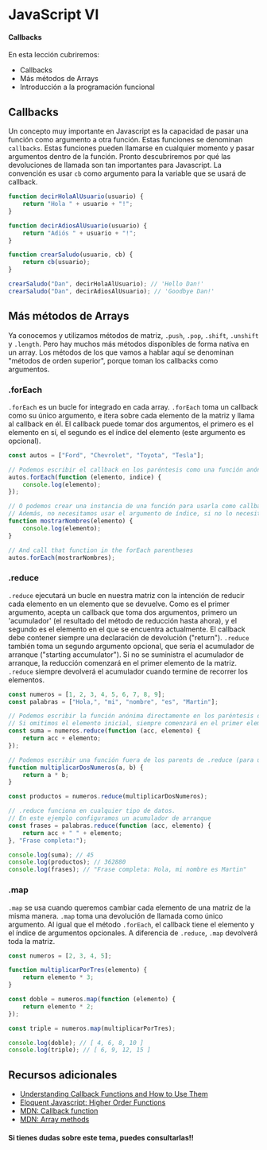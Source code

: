 # JavaScript VI

#### Callbacks

En esta lección cubriremos:

- Callbacks
- Más métodos de Arrays
- Introducción a la programación funcional

## Callbacks

Un concepto muy importante en Javascript es la capacidad de pasar una función como argumento a otra función. Estas funciones se denominan `callbacks`. Estas funciones pueden llamarse en cualquier momento y pasar argumentos dentro de la función. Pronto descubriremos por qué las devoluciones de llamada son tan importantes para Javascript. La convención es usar `cb` como argumento para la variable que se usará de callback.

```javascript
function decirHolaAlUsuario(usuario) {
	return "Hola " + usuario + "!";
}

function decirAdiosAlUsuario(usuario) {
	return "Adiós " + usuario + "!";
}

function crearSaludo(usuario, cb) {
	return cb(usuario);
}

crearSaludo("Dan", decirHolaAlUsuario); // 'Hello Dan!'
crearSaludo("Dan", decirAdiosAlUsuario); // 'Goodbye Dan!'
```

## Más métodos de Arrays

Ya conocemos y utilizamos métodos de matriz, `.push`, `.pop`, `.shift`, `.unshift` y `.length`. Pero hay muchos más métodos disponibles de forma nativa en un array. Los métodos de los que vamos a hablar aquí se denominan "métodos de orden superior", porque toman los callbacks como argumentos.

### **.forEach**

`.forEach` es un bucle for integrado en cada array. `.forEach` toma un callback como su único argumento, e itera sobre cada elemento de la matriz y llama al callback en él. El callback puede tomar dos argumentos, el primero es el elemento en sí, el segundo es el índice del elemento (este argumento es opcional).

```javascript
const autos = ["Ford", "Chevrolet", "Toyota", "Tesla"];

// Podemos escribir el callback en los paréntesis como una función anónima
autos.forEach(function (elemento, indice) {
	console.log(elemento);
});

// O podemos crear una instancia de una función para usarla como callback.
// Además, no necesitamos usar el argumento de índice, si no lo necesitas, no dudes en omitirlo.
function mostrarNombres(elemento) {
	console.log(elemento);
}

// And call that function in the forEach parentheses
autos.forEach(mostrarNombres);
```

### **.reduce**

`.reduce` ejecutará un bucle en nuestra matriz con la intención de reducir cada elemento en un elemento que se devuelve. Como es el primer argumento, acepta un callback que toma dos argumentos, primero un 'acumulador' (el resultado del método de reducción hasta ahora), y el segundo es el elemento en el que se encuentra actualmente. El callback debe contener siempre una declaración de devolución ("return"). `.reduce` también toma un segundo argumento opcional, que sería el acumulador de arranque ("starting accumulator"). Si no se suministra el acumulador de arranque, la reducción comenzará en el primer elemento de la matriz. `.reduce` siempre devolverá el acumulador cuando termine de recorrer los elementos.

```javascript
const numeros = [1, 2, 3, 4, 5, 6, 7, 8, 9];
const palabras = ["Hola,", "mi", "nombre", "es", "Martin"];

// Podemos escribir la función anónima directamente en los paréntesis de .reduce
// Si omitimos el elemento inicial, siempre comenzará en el primer elemento.
const suma = numeros.reduce(function (acc, elemento) {
	return acc + elemento;
});

// Podemos escribir una función fuera de los parents de .reduce (para usar varias veces más tarde)
function multiplicarDosNumeros(a, b) {
	return a * b;
}

const productos = numeros.reduce(multiplicarDosNumeros);

// .reduce funciona en cualquier tipo de datos.
// En este ejemplo configuramos un acumulador de arranque
const frases = palabras.reduce(function (acc, elemento) {
	return acc + " " + elemento;
}, "Frase completa:");

console.log(suma); // 45
console.log(productos); // 362880
console.log(frases); // "Frase completa: Hola, mi nombre es Martin"
```

### **.map**

`.map` se usa cuando queremos cambiar cada elemento de una matriz de la misma manera. `.map` toma una devolución de llamada como único argumento. Al igual que el método `.forEach`, el callback tiene el elemento y el índice de argumentos opcionales. A diferencia de `.reduce`, `.map` devolverá toda la matriz.

```javascript
const numeros = [2, 3, 4, 5];

function multiplicarPorTres(elemento) {
	return elemento * 3;
}

const doble = numeros.map(function (elemento) {
	return elemento * 2;
});

const triple = numeros.map(multiplicarPorTres);

console.log(doble); // [ 4, 6, 8, 10 ]
console.log(triple); // [ 6, 9, 12, 15 ]
```

## Recursos adicionales

- [Understanding Callback Functions and How to Use Them](http://javascriptissexy.com/understand-javascript-callback-functions-and-use-them/)
- [Eloquent Javascript: Higher Order Functions](https://eloquentjavascript.net/05_higher_order.html)
- [MDN: Callback function](https://developer.mozilla.org/en-US/docs/Glossary/Callback_function)
- [MDN: Array methods](https://developer.mozilla.org/en-US/docs/Web/JavaScript/Reference/Global_Objects/Array)

#### Si tienes dudas sobre este tema, puedes consultarlas!!
